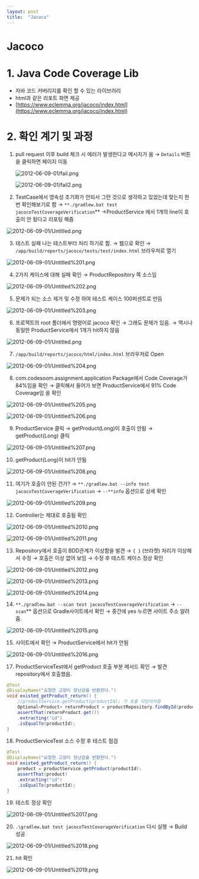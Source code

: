 ```yaml
---
layout: post
title:  "Jacoco"
---
```



# Jacoco

# 1. Java Code Coverage Lib

- 자바 코드 커버리지를 확인 할 수 있는 라이브러리
- html과 같은 리포트 화면 제공
- [https://www.eclemma.org/jacoco/index.html](https://www.eclemma.org/jacoco/index.html)

# 2. 확인 계기 및 과정

1. pull request 이후 build 체크 시 에러가 발생한다고 메시지가 옴 → `Details` 버튼을 클릭하면 페이지 이동

    ![2012-06-09-01/fail.png](2012-06-09-01/fail.png)

    ![2012-06-09-01/fail2.png](2012-06-09-01/fail2.png)

2. TestCase에서 영속성 초기화가 안되서 그런 것으로 생각하고 있었는데 맞는지 한번 확인해보기로 함 → `**./gradlew.bat test jacocoTestCoverageVerification`** →ProductService 에서 1개의 line이 호출이 안 됬다고 리포팅 해줌

![2012-06-09-01/Untitled.png](2012-06-09-01/Untitled.png)

3. 테스트 실패 나는 테스트부터 처리 하기로 함. → 웹으로 확인 → `/app/build/reports/jacoco/tests/test/index.html` 브라우저로 열기

![2012-06-09-01/Untitled%201.png](2012-06-09-01/Untitled%201.png)

4. 2가지 케이스에 대해 실패 확인 → ProductRepository 쪽 소스임

![2012-06-09-01/Untitled%202.png](2012-06-09-01/Untitled%202.png)

5. 문제가 되는 소스 제거 및 수정 하여 테스트 케이스 100퍼센트로 만듬

![2012-06-09-01/Untitled%203.png](2012-06-09-01/Untitled%203.png)

 6. 프로젝트의 root 폴더에서 명령어로 jacoco 확인 → 그래도 문제가 있음. → 역시나 동일한 ProductService에서 1개가 hit하지 않음

![2012-06-09-01/Untitled.png](2012-06-09-01/Untitled.png)

7. `/app/build/reports/jacoco/html/index.html` 브라우저로 Open

![2012-06-09-01/Untitled%204.png](2012-06-09-01/Untitled%204.png)

8. com.codesoom.assignment.application Package에서 Code Coverage가 84%임을 확인 → 클릭해서 들어가 보면 ProductService에서 91% Code Coverage임 을 확인

![2012-06-09-01/Untitled%205.png](2012-06-09-01/Untitled%205.png)

![2012-06-09-01/Untitled%206.png](2012-06-09-01/Untitled%206.png)

9. ProductService 클릭 → getProduct(Long)이 호출이 안됨 → getProduct(Long) 클릭

![2012-06-09-01/Untitled%207.png](2012-06-09-01/Untitled%207.png)

10. getProduct(Long)이 hit가 안됨

![2012-06-09-01/Untitled%208.png](2012-06-09-01/Untitled%208.png)

11. 여기가 호출이 안된 건가? → `**./gradlew.bat --info test jacocoTestCoverageVerification`  → `--**info` 옵션으로 상세 확인 

![2012-06-09-01/Untitled%209.png](2012-06-09-01/Untitled%209.png)

12. Controller는 제대로 호출됨 확인

![2012-06-09-01/Untitled%2010.png](2012-06-09-01/Untitled%2010.png)

![2012-06-09-01/Untitled%2011.png](2012-06-09-01/Untitled%2011.png)

13. Repository에서 호출이 BDD관계가 이상함을 발견 → `{ }` (브라켓) 처리가 이상해서 수정 → 호출은 이상 없어 보임 → 수정 후 테스트 케이스 정상 확인 

![2012-06-09-01/Untitled%2012.png](2012-06-09-01/Untitled%2012.png)

![2012-06-09-01/Untitled%2013.png](2012-06-09-01/Untitled%2013.png)

![2012-06-09-01/Untitled%2014.png](2012-06-09-01/Untitled%2014.png)

14.  `**./gradlew.bat --scan test jacocoTestCoverageVerification`  → `--scan`** 옵션으로 Gradle사이트에서 확인 → 중간에 yes 누르면 사이트 주소 알려줌.

![2012-06-09-01/Untitled%2015.png](2012-06-09-01/Untitled%2015.png)

15. 사이트에서 확인 → ProductService에서 hit가 안됨

![2012-06-09-01/Untitled%2016.png](2012-06-09-01/Untitled%2016.png)

17. ProductServiceTest에서 getProduct 호출 부분 메서드  확인 → 발견 repository에서 호출했음.

```java
@Test
@DisplayName("요청한 고양이 장난감을 반환한다.")
void existed_getProduct_return() {
	//productService.getProduct(productId); 가 호출 되었어야함
	Optional<Product> returnProduct = productRepository.findById(productId);
	assertThat(returnProduct.get())
	.extracting("id")
	.isEqualTo(productId);
}
```

18. ProductServiceTest 소스 수정 후 테스트 점검

```java
@Test
@DisplayName("요청한 고양이 장난감을 반환한다.")
void existed_getProduct_return() {
	product = productService.getProduct(productId);
	assertThat(product)
	.extracting("id")
	.isEqualTo(productId);
}
```

19. 테스트 정상 확인

![2012-06-09-01/Untitled%2017.png](2012-06-09-01/Untitled%2017.png)

20. `.\gradlew.bat test jacocoTestCoverageVerification` 다시 실행 → Build 성공

![2012-06-09-01/Untitled%2018.png](2012-06-09-01/Untitled%2018.png)

21. hit 확인

![2012-06-09-01/Untitled%2019.png](2012-06-09-01/Untitled%2019.png)